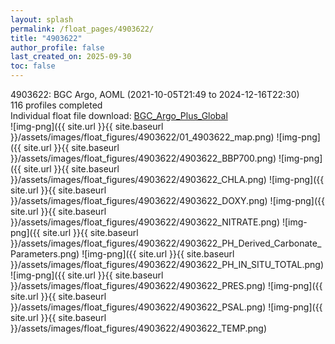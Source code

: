 ```yaml
---
layout: splash
permalink: /float_pages/4903622/
title: "4903622"
author_profile: false
last_created_on: 2025-09-30
toc: false
---
```

 
4903622: BGC Argo, AOML (2021-10-05T21:49 to 2024-12-16T22:30)\
116 profiles completed\
Individual float file download: [BGC_Argo_Plus_Global](https://ftp.soest.hawaii.edu/bgc_argo_plus/Individual_Floats/outliers_removed/4903622_Sprof_processed.nc)\
![img-png]({{ site.url }}{{ site.baseurl }}/assets/images/float_figures/4903622/01_4903622_map.png)
![img-png]({{ site.url }}{{ site.baseurl }}/assets/images/float_figures/4903622/4903622_BBP700.png)
![img-png]({{ site.url }}{{ site.baseurl }}/assets/images/float_figures/4903622/4903622_CHLA.png)
![img-png]({{ site.url }}{{ site.baseurl }}/assets/images/float_figures/4903622/4903622_DOXY.png)
![img-png]({{ site.url }}{{ site.baseurl }}/assets/images/float_figures/4903622/4903622_NITRATE.png)
![img-png]({{ site.url }}{{ site.baseurl }}/assets/images/float_figures/4903622/4903622_PH_Derived_Carbonate_Parameters.png)
![img-png]({{ site.url }}{{ site.baseurl }}/assets/images/float_figures/4903622/4903622_PH_IN_SITU_TOTAL.png)
![img-png]({{ site.url }}{{ site.baseurl }}/assets/images/float_figures/4903622/4903622_PRES.png)
![img-png]({{ site.url }}{{ site.baseurl }}/assets/images/float_figures/4903622/4903622_PSAL.png)
![img-png]({{ site.url }}{{ site.baseurl }}/assets/images/float_figures/4903622/4903622_TEMP.png)
